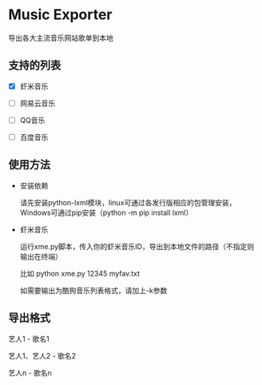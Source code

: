 # Music Exporter

导出各大主流音乐网站歌单到本地

## 支持的列表

- [x] 虾米音乐
- [ ] 网易云音乐
- [ ] QQ音乐
- [ ] 百度音乐


## 使用方法

- 安装依赖

  请先安装python-lxml模块，linux可通过各发行版相应的包管理安装，Windows可通过pip安装（python -m pip install lxml）

- 虾米音乐

  运行xme.py脚本，传入你的虾米音乐ID，导出到本地文件的路径（不指定则输出在终端）

  比如 python xme.py 12345 myfav.txt

  如需要输出为酷狗音乐列表格式，请加上-k参数

## 导出格式

艺人1 - 歌名1

艺人1、艺人2 - 歌名2

艺人n - 歌名n
